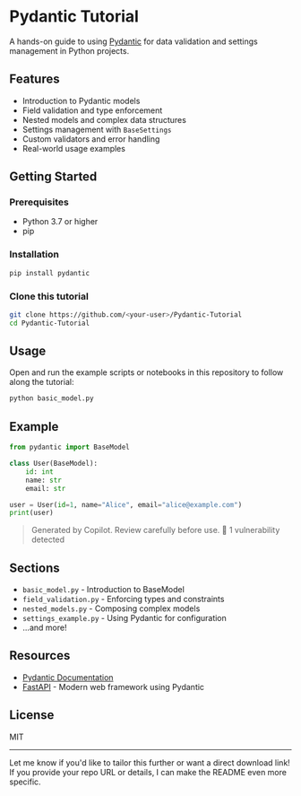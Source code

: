 # Pydantic Tutorial

A hands-on guide to using [Pydantic](https://pydantic-docs.helpmanual.io/) for data validation and settings management in Python projects.

## Features

- Introduction to Pydantic models
- Field validation and type enforcement
- Nested models and complex data structures
- Settings management with `BaseSettings`
- Custom validators and error handling
- Real-world usage examples

## Getting Started

### Prerequisites

- Python 3.7 or higher
- pip

### Installation

```bash
pip install pydantic
```

### Clone this tutorial

```bash
git clone https://github.com/<your-user>/Pydantic-Tutorial
cd Pydantic-Tutorial
```

## Usage

Open and run the example scripts or notebooks in this repository to follow along the tutorial:

```bash
python basic_model.py
```

## Example

```python
from pydantic import BaseModel

class User(BaseModel):
    id: int
    name: str
    email: str

user = User(id=1, name="Alice", email="alice@example.com")
print(user)
```

> Generated by Copilot. Review carefully before use.
> 🚨 1 vulnerability detected

## Sections

- `basic_model.py` - Introduction to BaseModel
- `field_validation.py` - Enforcing types and constraints
- `nested_models.py` - Composing complex models
- `settings_example.py` - Using Pydantic for configuration
- …and more!

## Resources

- [Pydantic Documentation](https://pydantic-docs.helpmanual.io/)
- [FastAPI](https://fastapi.tiangolo.com/) - Modern web framework using Pydantic

## License

MIT

---

Let me know if you'd like to tailor this further or want a direct download link! If you provide your repo URL or details, I can make the README even more specific.
